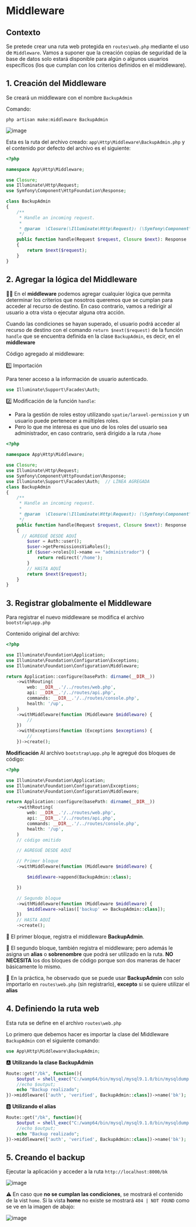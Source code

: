 # Middleware

## Contexto

Se pretede crear una ruta web protegida en `routes\web.php` mediante el uso de `Middleware`. Vamos a suponer que la creación copias de seguridad de la base de datos solo estará disponible para algún o algunos usuarios específicos (los que cumplan con los criterios definidos en el middleware).  

## 1. Creación del Middleware

Se creará un middleware con el nombre `BackupAdmin`  

Comando:  

```
php artisan make:middleware BackupAdmin
```

![image](./img/make_backup_admin_middleware.png)  

Esta es la ruta del archivo creado: `app\Http\Middleware\BackupAdmin.php` y el contenido por defecto del archivo es el siguiente:  

```php
<?php

namespace App\Http\Middleware;

use Closure;
use Illuminate\Http\Request;
use Symfony\Component\HttpFoundation\Response;

class BackupAdmin
{
    /**
     * Handle an incoming request.
     *
     * @param  \Closure(\Illuminate\Http\Request): (\Symfony\Component\HttpFoundation\Response)  $next
     */
    public function handle(Request $request, Closure $next): Response
    {
        return $next($request);
    }
}
```

## 2. Agregar la lógica del Middleware

:guardsman: En el **middleware** podemos agregar cualquier lógica que permita determinar los criterios que nosotros queremos que se cumplan para acceder al recurso de destino. En caso contrario,  vamos a redirigir al usuario a otra vista o ejecutar alguna otra acción.

Cuando las condiciones se hayan superado, el usuario podrá acceder al recurso de destino con el comando `return $next($request)` de la función  `handle` que se encuentra definida en la clase `BackupAdmin`, es decir, en el **middleware**    

Código agregado al middleware:  

:one: Importación  

Para tener acceso a la información de usuario autenticado.  

```php
use Illuminate\Support\Facades\Auth;
```

:two: Modificación de la función `handle`:  

* Para la gestión de roles estoy utilizando `spatie/laravel-permission` y un usuario puede pertenecer a múltiples roles.
* Pero lo que me interesa es que uno de los roles del usuario sea administrador, en caso contrario, será dirigido a la ruta `/home` 

```php
<?php

namespace App\Http\Middleware;

use Closure;
use Illuminate\Http\Request;
use Symfony\Component\HttpFoundation\Response;
use Illuminate\Support\Facades\Auth;  // LÍNEA AGREGADA
class BackupAdmin
{
    /**
     * Handle an incoming request.
     *
     * @param  \Closure(\Illuminate\Http\Request): (\Symfony\Component\HttpFoundation\Response)  $next
     */
    public function handle(Request $request, Closure $next): Response
    {
      // AGREGUÉ DESDE AQUÍ
        $user = Auth::user();
        $user->getPermissionsViaRoles();
        if ($user->roles[0]->name == "administrador") {
            return redirect('/home');
        }
        // HASTA AQUÍ
        return $next($request);
    }
}
```

## 3. Registrar globalmente el Middleware

Para registrar el nuevo middleware se modifica el archivo `bootstrap\app.php` 

Contenido original del archivo:  

```php
<?php

use Illuminate\Foundation\Application;
use Illuminate\Foundation\Configuration\Exceptions;
use Illuminate\Foundation\Configuration\Middleware;

return Application::configure(basePath: dirname(__DIR__))
    ->withRouting(
        web: __DIR__.'/../routes/web.php',
        api: __DIR__.'/../routes/api.php',
        commands: __DIR__.'/../routes/console.php',
        health: '/up',
    )
    ->withMiddleware(function (Middleware $middleware) {
        //
    })
    ->withExceptions(function (Exceptions $exceptions) {
        //
    })->create();
```

**Modificación** Al archivo `bootstrap\app.php` le agregué dos bloques de código: 

```php
<?php

use Illuminate\Foundation\Application;
use Illuminate\Foundation\Configuration\Exceptions;
use Illuminate\Foundation\Configuration\Middleware;

return Application::configure(basePath: dirname(__DIR__))
    ->withRouting(
        web: __DIR__.'/../routes/web.php',
        api: __DIR__.'/../routes/api.php',
        commands: __DIR__.'/../routes/console.php',
        health: '/up',
    )
    // código omitido

    // AGREGUÉ DESDE AQUÍ

    // Primer bloque
    ->withMiddleware(function (Middleware $middleware) {

        $middleware->append(BackupAdmin::class);

    })

    // Segundo bloque
    ->withMiddleware(function (Middleware $middleware) {
        $middleware->alias(['backup' => BackupAdmin::class]);
    })
    // HASTA AQUÍ
    ->create();
```

:orange_book: El primer bloque, registra el middleware **BackupAdmin**.  

:green_book: El segundo bloque, también registra el middleware; pero además le asigna un **alias** o **sobrenombre** que podrá ser utilizado en la ruta. **NO NECESITA** los dos bloques de código porque son dos maneras de hacer básicamente lo mismo.  

:construction: En la práctica, he observado que se puede usar **BackupAdmin** con solo importarlo en `routes\web.php` (sin registrarlo), **excepto** si se quiere utilizar el **alias**  

## 4. Definiendo la ruta web

Esta ruta se define en el archivo `routes\web.php` 

Lo primero que debemos hacer es importar la clase del Middleware `BackupAdmin` con el siguiente comando:  
```php
use App\Http\Middleware\BackupAdmin;
```


:a: **Utilizando la clase BackupAdmin**  
```php
Route::get("/bk", function(){
    $output = shell_exec("C:/wamp64/bin/mysql/mysql9.1.0/bin/mysqldump -u root example_app > C:/Users/macv/Documents/example_app.sql");
    //echo $output;
    echo "Backup realizado";
})->middleware(['auth', 'verified', BackupAdmin::class])->name('bk');
```

:b: **Utilizando el alias**  

```php
Route::get("/bk", function(){
    $output = shell_exec("C:/wamp64/bin/mysql/mysql9.1.0/bin/mysqldump -u root example_app > C:/Users/macv/Documents/example_app.sql");
    //echo $output;
    echo "Backup realizado";
})->middleware(['auth', 'verified', BackupAdmin::class])->name('bk');
```

## 5. Creando el backup

Ejecutar la aplicación y acceder a la ruta `http://localhost:8000/bk` 

![image](./img/backup_realizado_web.png)  


:warning: En caso que **no se cumplan las condiciones**, se mostrará el contenido de la vist `home`.  Si la vista **home** no existe se mostrará `404 | NOT FOUND` como se ve en la imagen de abajo:  

![image](./img/home_view_not_found.png)  

